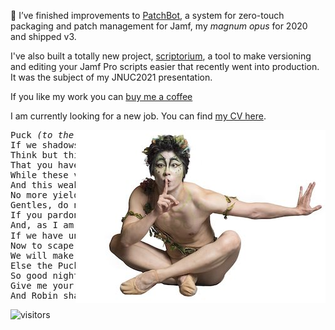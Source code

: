 🔭 I’ve finished improvements to [PatchBot](https://github.com/Honestpuck/PatchBot), a system for zero-touch packaging and patch management for Jamf, my _magnum opus_ for 2020 and shipped v3.

I've also built a totally new project, [scriptorium](https://github.com/Honestpuck/scriptorium), a tool to make versioning and editing your Jamf Pro scripts easier that recently went into production. It was the subject of my JNUC2021 presentation.

If you like my work you can [buy me a coffee](https://buymeacoffee.com/honestpuck)

I am currently looking for a new job. You can find [my CV here](https://github.com/Honestpuck/Honestpuck/blob/master/Tony%20Williams%202023.pdf).

<img align="right" src="https://github.com/Honestpuck/Honestpuck/blob/master/Puck.jpeg" width="400">

<pre>
Puck <em>(to the audience)</em> :
If we shadows have offended,
Think but this, and all is mended:
That you have but slumbered here
While these visions did appear.
And this weak and idle theme,
No more yielding but a dream,
Gentles, do not reprehend.
If you pardon, we will mend.
And, as I am an <b>honest Puck</b>✨,
If we have unearned luck
Now to scape the serpent's tongue
We will make amends ere long,
Else the Puck a liar call.
So good night unto you all.
Give me your hands if we be friends,
And Robin shall restore amends.
</pre>

![visitors](https://visitor-badge.glitch.me/badge?page_id=honestpuck.github.page.id)
<!--
**Honestpuck/Honestpuck** is a ✨ _special_ ✨ repository because its `README.md` (this file) appears on your GitHub profile.

Here are some ideas to get you started:

- 🔭 I’m currently working on ...
- 🌱 I’m currently learning ...
- 👯 I’m looking to collaborate on ...
- 🤔 I’m looking for help with ...
- 💬 Ask me about ...
- 📫 How to reach me: ...
- 😄 Pronouns: ...
- ⚡ Fun fact: ...
-->
